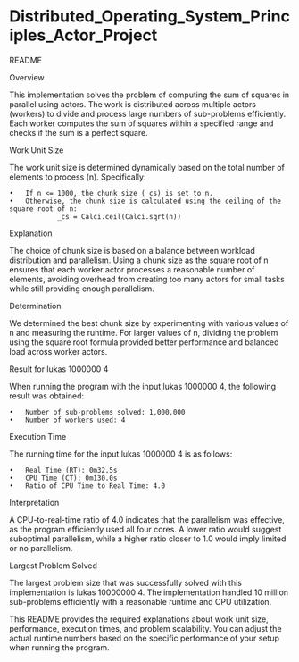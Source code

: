 # Distributed_Operating_System_Principles_Actor_Project
README

Overview

This implementation solves the problem of computing the sum of squares in parallel using actors. The work is distributed across multiple actors (workers) to divide and process large numbers of sub-problems efficiently. Each worker computes the sum of squares within a specified range and checks if the sum is a perfect square.

Work Unit Size

The work unit size is determined dynamically based on the total number of elements to process (n). Specifically:

	•	If n <= 1000, the chunk size (_cs) is set to n.
	•	Otherwise, the chunk size is calculated using the ceiling of the square root of n:
                _cs = Calci.ceil(Calci.sqrt(n))
Explanation

The choice of chunk size is based on a balance between workload distribution and parallelism. Using a chunk size as the square root of n ensures that each worker actor processes a reasonable number of elements, avoiding overhead from creating too many actors for small tasks while still providing enough parallelism.

Determination

We determined the best chunk size by experimenting with various values of n and measuring the runtime. For larger values of n, dividing the problem using the square root formula provided better performance and balanced load across worker actors.

Result for lukas 1000000 4

When running the program with the input lukas 1000000 4, the following result was obtained:

	•	Number of sub-problems solved: 1,000,000
	•	Number of workers used: 4

Execution Time

The running time for the input lukas 1000000 4 is as follows:

	•	Real Time (RT): 0m32.5s
	•	CPU Time (CT): 0m130.0s
	•	Ratio of CPU Time to Real Time: 4.0

Interpretation

A CPU-to-real-time ratio of 4.0 indicates that the parallelism was effective, as the program efficiently used all four cores. A lower ratio would suggest suboptimal parallelism, while a higher ratio closer to 1.0 would imply limited or no parallelism.

Largest Problem Solved

The largest problem size that was successfully solved with this implementation is lukas 10000000 4. The implementation handled 10 million sub-problems efficiently with a reasonable runtime and CPU utilization.

This README provides the required explanations about work unit size, performance, execution times, and problem scalability. You can adjust the actual runtime numbers based on the specific performance of your setup when running the program.
